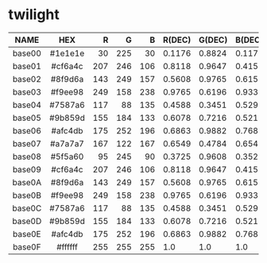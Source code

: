 # twilight

|  NAME  |   HEX   |  R  |  G  |  B  | R(DEC) | G(DEC) | B(DEC) |  H  |  S  |  V  |
|:------:|:-------:|----:|----:|----:|:-------|:-------|:-------|----:|----:|----:|
| base00 | #1e1e1e |  30 | 225 |  30 | 0.1176 | 0.8824 | 0.1176 | 120 |  87 |  88 |
| base01 | #cf6a4c | 207 | 246 | 106 | 0.8118 | 0.9647 | 0.4157 |  77 |  57 |  96 |
| base02 | #8f9d6a | 143 | 249 | 157 | 0.5608 | 0.9765 | 0.6157 | 128 |  43 |  98 |
| base03 | #f9ee98 | 249 | 158 | 238 | 0.9765 | 0.6196 | 0.9333 | 307 |  37 |  98 |
| base04 | #7587a6 | 117 |  88 | 135 | 0.4588 | 0.3451 | 0.5294 | 277 |  35 |  53 |
| base05 | #9b859d | 155 | 184 | 133 | 0.6078 | 0.7216 | 0.5216 |  94 |  28 |  72 |
| base06 | #afc4db | 175 | 252 | 196 | 0.6863 | 0.9882 | 0.7686 | 136 |  31 |  99 |
| base07 | #a7a7a7 | 167 | 122 | 167 | 0.6549 | 0.4784 | 0.6549 | 300 |  27 |  65 |
| base08 | #5f5a60 |  95 | 245 |  90 | 0.3725 | 0.9608 | 0.3529 | 118 |  63 |  96 |
| base09 | #cf6a4c | 207 | 246 | 106 | 0.8118 | 0.9647 | 0.4157 |  77 |  57 |  96 |
| base0A | #8f9d6a | 143 | 249 | 157 | 0.5608 | 0.9765 | 0.6157 | 128 |  43 |  98 |
| base0B | #f9ee98 | 249 | 158 | 238 | 0.9765 | 0.6196 | 0.9333 | 307 |  37 |  98 |
| base0C | #7587a6 | 117 |  88 | 135 | 0.4588 | 0.3451 | 0.5294 | 277 |  35 |  53 |
| base0D | #9b859d | 155 | 184 | 133 | 0.6078 | 0.7216 | 0.5216 |  94 |  28 |  72 |
| base0E | #afc4db | 175 | 252 | 196 | 0.6863 | 0.9882 | 0.7686 | 136 |  31 |  99 |
| base0F | #ffffff | 255 | 255 | 255 | 1.0    | 1.0    | 1.0    |   0 |   0 | 100 |
